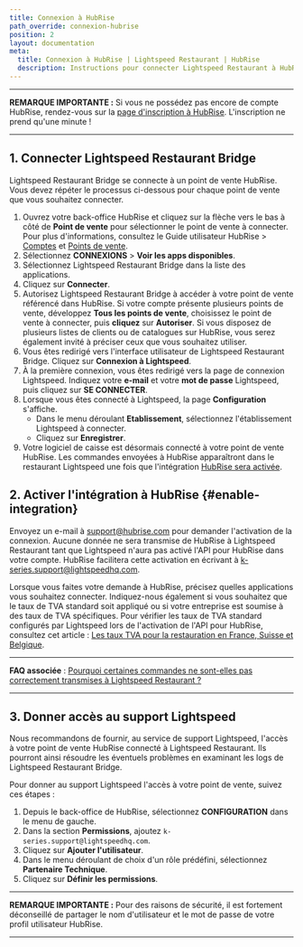 ```yaml
---
title: Connexion à HubRise
path_override: connexion-hubrise
position: 2
layout: documentation
meta:
  title: Connexion à HubRise | Lightspeed Restaurant | HubRise
  description: Instructions pour connecter Lightspeed Restaurant à HubRise afin que votre logiciel de caisse fonctionne harmonieusement avec d'autres apps. Connectez-les et synchronisez vos données.
---
```


---

**REMARQUE IMPORTANTE :** Si vous ne possédez pas encore de compte HubRise, rendez-vous sur la [page d'inscription à HubRise](https://manager.hubrise.com/signup). L'inscription ne prend qu'une minute !

---

## 1. Connecter Lightspeed Restaurant Bridge

Lightspeed Restaurant Bridge se connecte à un point de vente HubRise. Vous devez répéter le processus ci-dessous pour chaque point de vente que vous souhaitez connecter.

1. Ouvrez votre back-office HubRise et cliquez sur la flèche vers le bas à côté de **Point de vente** pour sélectionner le point de vente à connecter. Pour plus d'informations, consultez le Guide utilisateur HubRise > [Comptes](/docs/account) et [Points de vente](/docs/locations).
1. Sélectionnez **CONNEXIONS** > **Voir les apps disponibles**.
1. Sélectionnez Lightspeed Restaurant Bridge dans la liste des applications.
1. Cliquez sur **Connecter**.
1. Autorisez Lightspeed Restaurant Bridge à accéder à votre point de vente référencé dans HubRise. Si votre compte présente plusieurs points de vente, développez **Tous les points de vente**, choisissez le point de vente à connecter, puis **cliquez** sur **Autoriser**. Si vous disposez de plusieurs listes de clients ou de catalogues sur HubRise, vous serez également invité à préciser ceux que vous souhaitez utiliser.
1. Vous êtes redirigé vers l'interface utilisateur de Lightspeed Restaurant Bridge. Cliquez sur **Connexion à Lightspeed**.
1. À la première connexion, vous êtes redirigé vers la page de connexion Lightspeed. Indiquez votre **e-mail** et votre **mot de passe** Lightspeed, puis cliquez sur **SE CONNECTER**.
1. Lorsque vous êtes connecté à Lightspeed, la page **Configuration** s'affiche.
   - Dans le menu déroulant **Etablissement**, sélectionnez l'établissement Lightspeed à connecter.
   - Cliquez sur **Enregistrer**.
1. Votre logiciel de caisse est désormais connecté à votre point de vente HubRise. Les commandes envoyées à HubRise apparaîtront dans le restaurant Lightspeed une fois que l'intégration [HubRise sera activée](#enable-integration).

## 2. Activer l'intégration à HubRise {#enable-integration}

Envoyez un e-mail à support@hubrise.com pour demander l'activation de la connexion. Aucune donnée ne sera transmise de HubRise à Lightspeed Restaurant tant que Lightspeed n'aura pas activé l'API pour HubRise dans votre compte. HubRise facilitera cette activation en écrivant à k-series.support@lightspeedhq.com.

Lorsque vous faites votre demande à HubRise, précisez quelles applications vous souhaitez connecter. Indiquez-nous également si vous souhaitez que le taux de TVA standard soit appliqué ou si votre entreprise est soumise à des taux de TVA spécifiques. Pour vérifier les taux de TVA standard configurés par Lightspeed lors de l'activation de l'API pour HubRise, consultez cet article : [Les taux TVA pour la restauration en France, Suisse et Belgique](https://www.lightspeedhq.ch/blog/comparaison-taux-tva/).

---

**FAQ associée** : [Pourquoi certaines commandes ne sont-elles pas correctement transmises à Lightspeed Restaurant ?](/apps/lightspeed-restaurant/faqs/troubleshooting-failed-orders)

---

## 3. Donner accès au support Lightspeed

Nous recommandons de fournir, au service de support Lightspeed, l'accès à votre point de vente HubRise connecté à Lightspeed Restaurant. Ils pourront ainsi résoudre les éventuels problèmes en examinant les logs de Lightspeed Restaurant Bridge.

Pour donner au support Lightspeed l'accès à votre point de vente, suivez ces étapes :

1. Depuis le back-office de HubRise, sélectionnez **CONFIGURATION** dans le menu de gauche.
1. Dans la section **Permissions**, ajoutez `k-series.support@lightspeedhq.com`.
1. Cliquez sur **Ajouter l'utilisateur**.
1. Dans le menu déroulant de choix d'un rôle prédéfini, sélectionnez **Partenaire Technique**.
1. Cliquez sur **Définir les permissions**.

---

**REMARQUE IMPORTANTE :** Pour des raisons de sécurité, il est fortement déconseillé de partager le nom d'utilisateur et le mot de passe de votre profil utilisateur HubRise.

---
